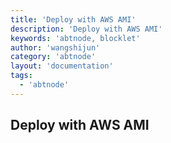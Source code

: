 ```yaml
---
title: 'Deploy with AWS AMI'
description: 'Deploy with AWS AMI'
keywords: 'abtnode, blocklet'
author: 'wangshijun'
category: 'abtnode'
layout: 'documentation'
tags:
  - 'abtnode'
---
```


## Deploy with AWS AMI
